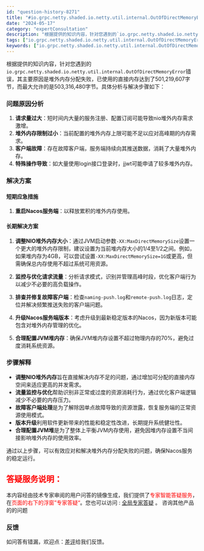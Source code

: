 ```yaml
---
id: "question-history-8271"
title: "#io.grpc.netty.shaded.io.netty.util.internal.OutOfDirectMemoryError: failed to allocate 2097152 byte(s) of direct memory (used: 501219607, max: 503316480) nacos-opensource"
date: "2024-05-17"
category: "expertConsultation"
description: "根据提供的知识内容，针对您遇到的`io.grpc.netty.shaded.io.netty.util.internal.OutOfDirectMemoryError`错误，其主要原因是堆外内存分配失败，已使用的直接内存达到了501,219,607字节，而最大允许的是503,316,480字节。具体"
tags: ["io.grpc.netty.shaded.io.netty.util.internal.OutOfDirectMemoryError","failed to allocate","direct memory","2097152","byte(s)","used","501219607","max","503316480"]
keywords: ["io.grpc.netty.shaded.io.netty.util.internal.OutOfDirectMemoryError","failed to allocate","direct memory","2097152","byte(s)","used","501219607","max","503316480"]
---
```


根据提供的知识内容，针对您遇到的`io.grpc.netty.shaded.io.netty.util.internal.OutOfDirectMemoryError`错误，其主要原因是堆外内存分配失败，已使用的直接内存达到了501,219,607字节，而最大允许的是503,316,480字节。具体分析与解决步骤如下：

### 问题原因分析
1. **请求量过大**：短时间内大量的服务注册、配置订阅可能导致nio堆外内存需求激增。
2. **堆外内存限制过小**：当前配置的堆外内存上限可能不足以应对高峰期的内存需求。
3. **客户端故障**：存在故障客户端，服务端持续向其推送数据，消耗了大量堆外内存。
4. **特殊操作导致**：如大量使用login接口登录时，jjwt可能申请了较多堆外内存。

### 解决方案
#### 短期应急措施
1. **重启Nacos服务端**：以释放累积的堆外内存使用。
   
#### 长期解决方案
1. **调整NIO堆外内存大小**：通过JVM启动参数`-XX:MaxDirectMemorySize`设置一个更大的堆外内存限制，建议设置为当前堆内存大小的1/4至1/2之间。例如，如果堆内存为4GB，可以尝试设置`-XX:MaxDirectMemorySize=1G`或更高，但需确保总内存使用不超过系统可用资源。
   
2. **监控与优化请求流量**：分析请求模式，识别并管理高峰时段，优化客户端行为以减少不必要的高负载操作。

3. **排查并修复故障客户端**：检查`naming-push.log`和`remote-push.log`日志，定位并解决频繁推送失败的客户端问题。

4. **升级Nacos服务端版本**：考虑升级到最新稳定版本的Nacos，因为新版本可能包含对堆外内存管理的优化。

5. **合理配置JVM堆内存**：确保JVM堆内存设置不超过物理内存的70%，避免过度消耗系统资源。

### 步骤解释
- **调整NIO堆外内存**旨在直接解决内存不足的问题，通过增加可分配的直接内存空间来适应更高的并发需求。
- **流量监控与优化**帮助识别非正常或过度的资源消耗行为，通过优化客户端逻辑减少不必要的内存压力。
- **故障客户端处理**是为了解除因单点故障导致的资源泄露，恢复服务端的正常资源使用模式。
- **版本升级**利用软件更新带来的性能和稳定性改进，长期提升系统健壮性。
- **合理配置JVM堆**是为了整体上平衡JVM内存使用，避免因堆内存设置不当间接影响堆外内存的使用效率。

通过以上步骤，可以有效应对和解决堆外内存分配失败的问题，确保Nacos服务的稳定运行。
## <font color="#FF0000">答疑服务说明：</font> 

本内容经由技术专家审阅的用户问答的镜像生成，我们提供了<font color="#FF0000">专家智能答疑服务</font>，在<font color="#FF0000">页面的右下的浮窗”专家答疑“</font>。您也可以访问 : [全局专家答疑](https://opensource.alibaba.com/chatBot) 。 咨询其他产品的的问题

### 反馈
如问答有错漏，欢迎点：[差评](https://ai.nacos.io/user/feedbackByEnhancerGradePOJOID?enhancerGradePOJOId=13619)给我们反馈。
